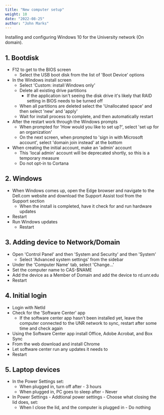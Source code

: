 ```yaml
---
title: "New computer setup"
weight: 10
date: "2022-08-25"
author: "John Marks"
---
```


Installing and configuring Windows 10 for the University network (On domain). 

## 1. Bootdisk
- F12 to get to the BIOS screen
    - Select the USB boot disk from the list of 'Boot Device' options
- In the Windows install screen
    - Select 'Custom: install Windows only'
    - Delete all existing drive partitions
        - If the application isn't seeing the disk drive it's likely that RAID setting in BIOS needs to be turned off
    - When all partitions are deleted select the 'Unallocated space' and then select 'new' and 'apply'
    - Wait for install process to complete, and then automatically restart
- After the restart work through the Windows prompts
    - When prompted for 'How would you like to set up?', select 'set up for an organization'
    - On the next screen, when prompted to 'sign in with Microsoft account', select 'domain join instead' at the bottom  
- When creating the initial account, make an 'admin' account
    - This 'local admin' account will be deprecated shortly, so this is a temporary measure
    - Do not opt-in to Cortana
    
## 2. Windows
- When Windows comes up, open the Edge browser and navigate to the Dell.com website and download the Support Assist tool from the Support section
    - When the install is completed, have it check for and run hardware updates
- Restart
- Run Windows updates
    - Restart

## 3. Adding device to Network/Domain
- Open 'Control Panel' and then 'System and Security' and then 'System'
    - Select 'Advanced system settings' from the sidebar
- Under the 'Computer Name' tab, select 'Change...'
- Set the computer name to CAS-$NAME
- Add the device as a Member of Domain and add the device to rd.unr.edu
- Restart

## 4. Initial login
- Login with NetId
- Check for the 'Software Center' app
    - If the software center app hasn't been installed yet, leave the computer connected to the UNR network to sync, restart after some time and check again
- Using the Software Center app install Office, Adobe Acrobat, and Box Sync
- From the web download and install Chrome
- Let software center run any updates it needs to
- Restart

## 5. Laptop devices
- In the Power Settings set:
    - When plugged in, turn off after - 3 hours
    - When plugged in, PC goes to sleep after - Never
- In Power Settings - Addtional power settings - Choose what closing the lid does, set:
    - When I close the lid, and the computer is plugged in - Do nothing


